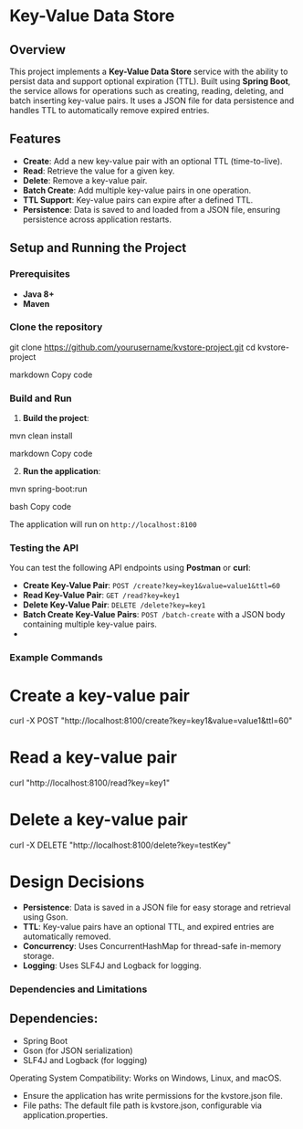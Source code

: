 # Key-Value Data Store

## Overview

This project implements a **Key-Value Data Store** service with the ability to persist data and support optional expiration (TTL). Built using **Spring Boot**, the service allows for operations such as creating, reading, deleting, and batch inserting key-value pairs. It uses a JSON file for data persistence and handles TTL to automatically remove expired entries.

## Features

- **Create**: Add a new key-value pair with an optional TTL (time-to-live).
- **Read**: Retrieve the value for a given key.
- **Delete**: Remove a key-value pair.
- **Batch Create**: Add multiple key-value pairs in one operation.
- **TTL Support**: Key-value pairs can expire after a defined TTL.
- **Persistence**: Data is saved to and loaded from a JSON file, ensuring persistence across application restarts.






## Setup and Running the Project

### Prerequisites

- **Java 8+**
- **Maven**

### Clone the repository

git clone https://github.com/yourusername/kvstore-project.git cd kvstore-project

markdown
Copy code



### Build and Run

1. **Build the project**:

mvn clean install

markdown
Copy code

2. **Run the application**:

mvn spring-boot:run

bash
Copy code

The application will run on `http://localhost:8100`

### Testing the API

You can test the following API endpoints using **Postman** or **curl**:

- **Create Key-Value Pair**: `POST /create?key=key1&value=value1&ttl=60`
- **Read Key-Value Pair**: `GET /read?key=key1`
- **Delete Key-Value Pair**: `DELETE /delete?key=key1`
- **Batch Create Key-Value Pairs**: `POST /batch-create` with a JSON body containing multiple key-value pairs.
- 
### Example Commands

# Create a key-value pair
curl -X POST "http://localhost:8100/create?key=key1&value=value1&ttl=60"

# Read a key-value pair
curl "http://localhost:8100/read?key=key1"

# Delete a key-value pair
 curl -X DELETE "http://localhost:8100/delete?key=testKey"




 
# Design Decisions
- **Persistence**: Data is saved in a JSON file for easy storage and retrieval using Gson.
- **TTL**: Key-value pairs have an optional TTL, and expired entries are automatically removed.
- **Concurrency**: Uses ConcurrentHashMap for thread-safe in-memory storage.
- **Logging**: Uses SLF4J and Logback for logging.




### Dependencies and Limitations
  
## Dependencies:

- Spring Boot
- Gson (for JSON serialization)
- SLF4J and Logback (for logging)

Operating System Compatibility: Works on Windows, Linux, and macOS.

- Ensure the application has write permissions for the kvstore.json file.
- File paths: The default file path is kvstore.json, configurable via application.properties.
